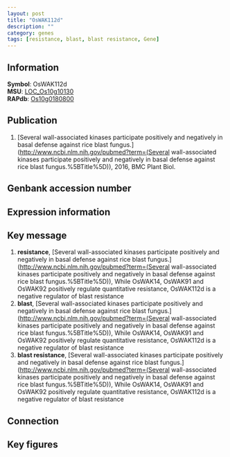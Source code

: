 ```yaml
---
layout: post
title: "OsWAK112d"
description: ""
category: genes
tags: [resistance, blast, blast resistance, Gene]
---
```


## Information
__Symbol__: OsWAK112d  
__MSU__: [LOC_Os10g10130](http://rice.plantbiology.msu.edu/cgi-bin/ORF_infopage.cgi?orf=LOC_Os10g10130)  
__RAPdb__: [Os10g0180800](http://rapdb.dna.affrc.go.jp/viewer/gbrowse_details/irgsp1?name=Os10g0180800)  

## Publication
1. [Several wall-associated kinases participate positively and negatively in basal defense against rice blast fungus.](http://www.ncbi.nlm.nih.gov/pubmed?term=(Several wall-associated kinases participate positively and negatively in basal defense against rice blast fungus.%5BTitle%5D)), 2016, BMC Plant Biol.

## Genbank accession number

## Expression information

## Key message
1. __resistance__, [Several wall-associated kinases participate positively and negatively in basal defense against rice blast fungus.](http://www.ncbi.nlm.nih.gov/pubmed?term=(Several wall-associated kinases participate positively and negatively in basal defense against rice blast fungus.%5BTitle%5D)),  While OsWAK14, OsWAK91 and OsWAK92 positively regulate quantitative resistance, OsWAK112d is a negative regulator of blast resistance
2. __blast__, [Several wall-associated kinases participate positively and negatively in basal defense against rice blast fungus.](http://www.ncbi.nlm.nih.gov/pubmed?term=(Several wall-associated kinases participate positively and negatively in basal defense against rice blast fungus.%5BTitle%5D)),  While OsWAK14, OsWAK91 and OsWAK92 positively regulate quantitative resistance, OsWAK112d is a negative regulator of blast resistance
3. __blast resistance__, [Several wall-associated kinases participate positively and negatively in basal defense against rice blast fungus.](http://www.ncbi.nlm.nih.gov/pubmed?term=(Several wall-associated kinases participate positively and negatively in basal defense against rice blast fungus.%5BTitle%5D)),  While OsWAK14, OsWAK91 and OsWAK92 positively regulate quantitative resistance, OsWAK112d is a negative regulator of blast resistance

## Connection

## Key figures


